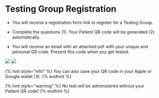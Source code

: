 # Testing Group Registration

- You will receive a registration form link to register for a Testing Group.

- Complete the questions (1). Your Patient QR code will be generated (2) automatically.

- You will receive an email with an attached pdf with your unique and personal QR code. Present this code when you get tested. 

![](https://user-images.githubusercontent.com/105650529/170496337-dc2bdcc6-cc02-4bff-b4a8-2827a93094a2.jpg)
![](https://user-images.githubusercontent.com/105650529/170496346-a1b5ebd2-3597-4d68-9b9c-50db2eafc932.jpg)

{% hint style="info" %} You can also save your QR code in your Apple or Google wallet (3). {% endhint %}

{% hint style="warning" %} No test will be administered without your Patient QR code! {% endhint %}
